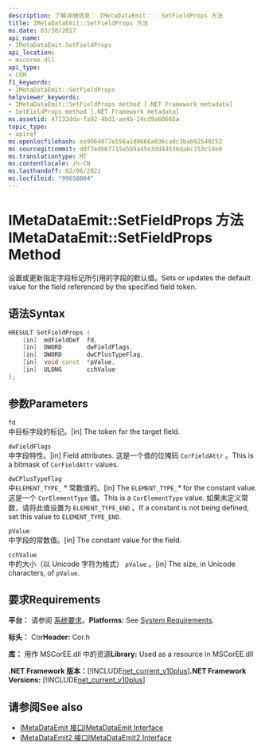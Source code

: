 ```yaml
---
description: 了解详细信息： IMetaDataEmit：： SetFieldProps 方法
title: IMetaDataEmit::SetFieldProps 方法
ms.date: 03/30/2017
api_name:
- IMetaDataEmit.SetFieldProps
api_location:
- mscoree.dll
api_type:
- COM
f1_keywords:
- IMetaDataEmit::SetFieldProps
helpviewer_keywords:
- IMetaDataEmit::SetFieldProps method [.NET Framework metadata]
- SetFieldProps method [.NET Framework metadata]
ms.assetid: 47132dda-fa92-4bd1-ae4b-24cd9a60665a
topic_type:
- apiref
ms.openlocfilehash: ee9964077e556a1d0666a836ca0c3bab92540252
ms.sourcegitcommit: ddf7edb67715a5b9a45e3dd44536dabc153c1de0
ms.translationtype: MT
ms.contentlocale: zh-CN
ms.lasthandoff: 02/06/2021
ms.locfileid: "99658004"
---
```

# <a name="imetadataemitsetfieldprops-method"></a><span data-ttu-id="17144-103">IMetaDataEmit::SetFieldProps 方法</span><span class="sxs-lookup"><span data-stu-id="17144-103">IMetaDataEmit::SetFieldProps Method</span></span>

<span data-ttu-id="17144-104">设置或更新指定字段标记所引用的字段的默认值。</span><span class="sxs-lookup"><span data-stu-id="17144-104">Sets or updates the default value for the field referenced by the specified field token.</span></span>  
  
## <a name="syntax"></a><span data-ttu-id="17144-105">语法</span><span class="sxs-lookup"><span data-stu-id="17144-105">Syntax</span></span>  
  
```cpp  
HRESULT SetFieldProps (  
    [in]  mdFieldDef  fd,
    [in]  DWORD       dwFieldFlags,
    [in]  DWORD       dwCPlusTypeFlag,
    [in]  void const  *pValue,
    [in]  ULONG       cchValue
);  
```  
  
## <a name="parameters"></a><span data-ttu-id="17144-106">参数</span><span class="sxs-lookup"><span data-stu-id="17144-106">Parameters</span></span>  

 `fd`  
 <span data-ttu-id="17144-107">中目标字段的标记。</span><span class="sxs-lookup"><span data-stu-id="17144-107">[in] The token for the target field.</span></span>  
  
 `dwFieldFlags`  
 <span data-ttu-id="17144-108">中字段特性。</span><span class="sxs-lookup"><span data-stu-id="17144-108">[in] Field attributes.</span></span> <span data-ttu-id="17144-109">这是一个值的位掩码 `CorFieldAttr` 。</span><span class="sxs-lookup"><span data-stu-id="17144-109">This is a bitmask of `CorFieldAttr` values.</span></span>  
  
 `dwCPlusTypeFlag`  
 <span data-ttu-id="17144-110">中`ELEMENT_TYPE_` *\** 常数值的。</span><span class="sxs-lookup"><span data-stu-id="17144-110">[in] The `ELEMENT_TYPE_`*\** for the constant value.</span></span> <span data-ttu-id="17144-111">这是一个 `CorElementType` 值。</span><span class="sxs-lookup"><span data-stu-id="17144-111">This is a `CorElementType` value.</span></span> <span data-ttu-id="17144-112">如果未定义常数，请将此值设置为 `ELEMENT_TYPE_END` 。</span><span class="sxs-lookup"><span data-stu-id="17144-112">If a constant is not being defined, set this value to `ELEMENT_TYPE_END`.</span></span>  
  
 `pValue`  
 <span data-ttu-id="17144-113">中字段的常数值。</span><span class="sxs-lookup"><span data-stu-id="17144-113">[in] The constant value for the field.</span></span>  
  
 `cchValue`  
 <span data-ttu-id="17144-114">中的大小（以 Unicode 字符为格式） `pValue` 。</span><span class="sxs-lookup"><span data-stu-id="17144-114">[in] The size, in Unicode characters, of `pValue`.</span></span>  
  
## <a name="requirements"></a><span data-ttu-id="17144-115">要求</span><span class="sxs-lookup"><span data-stu-id="17144-115">Requirements</span></span>  

 <span data-ttu-id="17144-116">**平台：** 请参阅 [系统要求](../../get-started/system-requirements.md)。</span><span class="sxs-lookup"><span data-stu-id="17144-116">**Platforms:** See [System Requirements](../../get-started/system-requirements.md).</span></span>  
  
 <span data-ttu-id="17144-117">**标头：** Cor</span><span class="sxs-lookup"><span data-stu-id="17144-117">**Header:** Cor.h</span></span>  
  
 <span data-ttu-id="17144-118">**库：** 用作 MSCorEE.dll 中的资源</span><span class="sxs-lookup"><span data-stu-id="17144-118">**Library:** Used as a resource in MSCorEE.dll</span></span>  
  
 <span data-ttu-id="17144-119">**.NET Framework 版本：**[!INCLUDE[net_current_v10plus](../../../../includes/net-current-v10plus-md.md)]</span><span class="sxs-lookup"><span data-stu-id="17144-119">**.NET Framework Versions:** [!INCLUDE[net_current_v10plus](../../../../includes/net-current-v10plus-md.md)]</span></span>  
  
## <a name="see-also"></a><span data-ttu-id="17144-120">请参阅</span><span class="sxs-lookup"><span data-stu-id="17144-120">See also</span></span>

- [<span data-ttu-id="17144-121">IMetaDataEmit 接口</span><span class="sxs-lookup"><span data-stu-id="17144-121">IMetaDataEmit Interface</span></span>](imetadataemit-interface.md)
- [<span data-ttu-id="17144-122">IMetaDataEmit2 接口</span><span class="sxs-lookup"><span data-stu-id="17144-122">IMetaDataEmit2 Interface</span></span>](imetadataemit2-interface.md)
